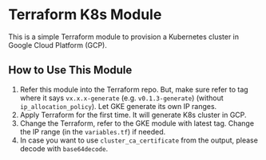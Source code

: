# Terraform K8s Module

This is a simple Terraform module to provision a Kubernetes cluster in Google Cloud Platform (GCP).

## How to Use This Module

1) Refer this module into the Terraform repo. But, make sure refer to tag where it says `vx.x.x-generate` (e.g. `v0.1.3-generate`)  (without `ip_allocation_policy`). Let GKE generate its own IP ranges.
2) Apply Terraform for the first time. It will generate K8s cluster in GCP.
3) Change the Terraform, refer to the GKE module with latest tag. Change the IP range (in the `variables.tf`) if needed.
4) In case you want to use `cluster_ca_certificate` from the output, please decode with `base64decode`.
